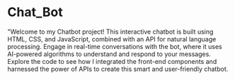 # Chat_Bot
"Welcome to my Chatbot project! This interactive chatbot is built using HTML, CSS, and JavaScript, combined with an API for natural language processing. Engage in real-time conversations with the bot, where it uses AI-powered algorithms to understand and respond to your messages. 
Explore the code to see how I integrated the front-end components and harnessed the power of APIs to create this smart and user-friendly chatbot.
